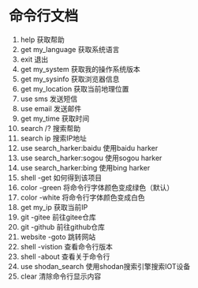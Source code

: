 # 命令行文档
1. help 获取帮助
2. get my_language 获取系统语言
3. exit 退出
4. get my_system 获取我的操作系统版本
5. get my_sysinfo 获取浏览器信息
6. get my_location 获取当前地理位置
7. use sms 发送短信 
8. use email 发送邮件
9. get my_time 获取时间
10. search /? 搜索帮助
11. search ip 搜索IP地址
12. use search_harker:baidu 使用baidu harker
13. use search_harker:sogou 使用sogou harker
14. use search_harker:bing 使用bing harker
15. shell -get 如何得到该项目
16. color -green 将命令行字体颜色变成绿色（默认）
17. color -white 将命令行字体颜色变成白色
18. get my_ip 获取当前IP
29. git -gitee 前往gitee仓库
20. git -github 前往github仓库
21. website -goto 跳转网站
22. shell -vistion 查看命令行版本
23. shell -about 查看关于命令行
24. use shodan_search 使用shodan搜索引擎搜索IOT设备
25. clear 清除命令行显示内容
